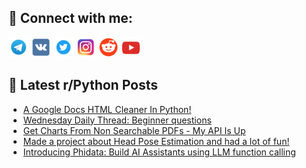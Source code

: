 ## 🔎 Connect with me:
[<img src="https://github.com/bullbesh/bullbesh/blob/main/images/Telegram.png" width="32" height="32" />](https://t.me/bullbesh)
[<img src="https://github.com/bullbesh/bullbesh/blob/main/images/VK.png" width="32" height="32" />](https://vk.com/bullbesh)
[<img src="https://github.com/bullbesh/bullbesh/blob/main/images/Twitter.png" width="32" height="32" />](https://twitter.com/bullbesh1)
[<img src="https://github.com/bullbesh/bullbesh/blob/main/images/Instagram.png" width="32" height="32" />](https://www.instagram.com/bullbesh)
[<img src="https://github.com/bullbesh/bullbesh/blob/main/images/Reddit.png" width="32" height="32" />](https://www.reddit.com/user/bullbesh)
[<img src="https://github.com/bullbesh/bullbesh/blob/main/images/YouTube.png" width="32" height="32" />](https://www.youtube.com/channel/UCtfjRs6uzgq5mfm8S06WTcg)

## 📕 Latest r/Python Posts
<!-- BLOG-POST-LIST:START -->
- [A Google Docs HTML Cleaner In Python!](https://www.reddit.com/r/Python/comments/19e7ahr/a_google_docs_html_cleaner_in_python/)
- [Wednesday Daily Thread: Beginner questions](https://www.reddit.com/r/Python/comments/19e3416/wednesday_daily_thread_beginner_questions/)
- [Get Charts From Non Searchable PDFs - My API Is Up](https://www.reddit.com/r/Python/comments/19e2agm/get_charts_from_non_searchable_pdfs_my_api_is_up/)
- [Made a project about Head Pose Estimation and had a lot of fun!](https://www.reddit.com/r/Python/comments/19dx2og/made_a_project_about_head_pose_estimation_and_had/)
- [Introducing Phidata: Build AI Assistants using LLM function calling](https://www.reddit.com/r/Python/comments/19dupn3/introducing_phidata_build_ai_assistants_using_llm/)
<!-- BLOG-POST-LIST:END -->
